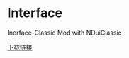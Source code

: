 # Interface
 Inerface-Classic Mod with NDuiClassic

[下载链接](https://github.com/msylgj/Interface-Classic/releases)